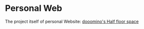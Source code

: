 # Personal Web
The project itself of personal Website:
[dooomino's Half floor space](http://dooomino.info)
